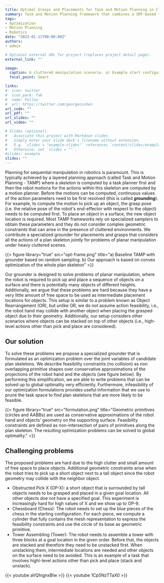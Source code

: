 ```yaml
---
title: Optimal Grasps and Placements for Task and Motion Planning in Clutter,
summary: Task and Motion Planning framework that combines a SMT-based task planner, sampling-based motion planners and a novel optimization-based grounder to find optimal object placement locations and robot grasps for cluttered environments.
tags:
- Optimization
- Motion Planning
- Robotics
date: "2023-01-11T00:00:00Z"
authors:
- admin

# Optional external URL for project (replaces project detail page).
external_link: ""

image:
  caption: A cluttered manipulation scenario. a) Example start configuration. b) Example of goal configuration. c-d) Example of action infeasibility from clutter
  focal_point: Smart

links:
#- icon: twitter
#  icon_pack: fab
#  name: Follow
#  url: https://twitter.com/georgecushen
url_code: ""
url_pdf: ""
url_slides: ""
url_video: ""

# Slides (optional).
#   Associate this project with Markdown slides.
#   Simply enter your slide deck's filename without extension.
#   E.g. `slides = "example-slides"` references `content/slides/example-slides.md`.
#   Otherwise, set `slides = ""`.
#slides: example
slides: ""
---
```


Planning for sequential manipulation in robotics is paramount. This is typically achieved by a layered planning approach (called Task and Motion Planning - TAMP) where a *skeleton* is computed by a task planner first and then the robot motions for the actions within this skeleton are computed by a motion planner. Before the motions can be computed, continuous values of the action parameters need to be first resolved (this is called ***grounding***). For example, to compute the motion to pick up an object, the grasp pose (i.e. the relative pose of the robot's end-effector with respect to the object) needs to be computed first. To place an object in a surface, the new object location is required. Most TAMP frameworks rely on specialized samplers to obtain these parameters and they do not consider complex geometric constraints that can arise in the presence of cluttered environments. We contribute a specialized grounder for placements and grasps that considers all the actions of a plan skeleton *jointly* for problems of planar manipulation under heavy cluttered scenes.

{{< figure library="true" src="opt-frame.png" title="a) Baseline TAMP with grounder based on random sampling. b) Our approach is based on convex optimization of the whole plan skeleton" >}}

Our grounder is designed to solve problems of planar manipulation, where the robot is required to pick up and place a sequence of objects on a surface and there is potentially many objects of different heights. Additionally, we argue that these problems are hard because they have a very little amount of free space to be used as intermediate placement locations for objects. This setup is similar to a problem known as Object Rearrangement (OR), but unlike OR, we do not assume action feasibility, i.e., the robot hand may collide with another object when placing the grasped object due to their geometry. Additionally, our setup considers other scenarios where objects can be stacked on top of other objects (i.e., high-level actions other than pick and place are considered).

## Our solution
To solve these problems we propose a specialized grounder that is formulated as an optimization problem over the joint variables of candidate plan skeletons. We describe feasibility constraints (no collision) as non overlapping primitive shapes over conservative approximations of the projections of the robot hand and the objects (see figure below). By performing this simplification, we are able to write problems that can be solved up to global optimality very efficiently. Furthermore, infeasibility of our optimization formulations provides useful information that we use to prune the task space to find plan skeletons that are more likely to be feasible.

{{< figure library="true" src="formulation.png" title="Geometric primitives (circles and AABBs) are used as conservative approximations of the robot hand and objects' geometry on the supporting surface. Feasibility constraints are defined as non-intersection of pairs of primitives along the plan skeleton. The resulting optimization problems can be solved to global optimality." >}}

## Challenging problems
The proposed problems are hard due to the high clutter and small amount of free space to place objects. Additional geometric constraints arise when the robot tries to pick up a short object next to a tall object since the robot geometry may collide with the neighbor object. 

- Obstructed Pick X (OP-X): a short object that is surrounded by tall objects needs to be grasped and placed in a given goal location. All other objects doe not have a specified goal. This experiment is increasingly hard for high values of X and we show up to OP-9.
- Chessboard (Chess): The robot needs to set up the blue pieces of the chess in the starting configuration. For each piece, we compute a cylinder that fully contains the mesh representation to express the feasibility constraints and use the circle of its base as geometric primitive.
- Tower Assembling (Tower): The robot needs to assemble a tower with three blocks at a goal location in the given order. Before that, the objects are stacked and therefore they need to be unstacked first. When unstacking them, intermediate locations are needed and other objects on the surface need to be avoided. This is an example of a task that involves highl-level actions other than pick and place (stack and unstack).

{{< youtube aVQhignxBlw >}}
{{< youtube 1Cp5NzTTaX0 >}}